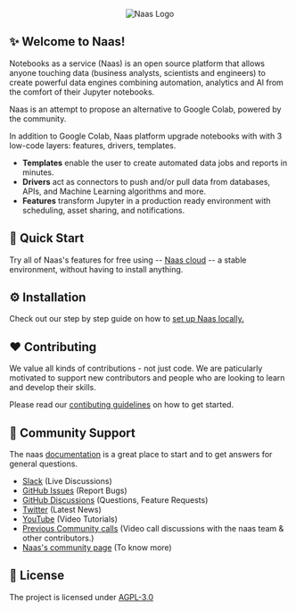 <p align="center"><img alt="Naas Logo" src="https://i.imgur.com/ZpcvnKi.jpg")
"></p>



## :sparkles: Welcome to Naas!

Notebooks as a service (Naas) is an open source platform that allows anyone touching data (business analysts, scientists and engineers) to create powerful data engines combining automation, analytics and AI from the comfort of their Jupyter notebooks.

Naas is an attempt to propose an alternative to Google Colab, powered by the community.

In addition to Google Colab, Naas platform upgrade notebooks with with 3 low-code layers: features, drivers, templates.

- **Templates** enable the user to create automated data jobs and reports in minutes.
- **Drivers** act as connectors to push and/or pull data from databases, APIs, and Machine Learning algorithms and more.
- **Features** transform Jupyter in a production ready environment with scheduling, asset sharing, and notifications.



## 🚀 Quick Start

Try all of Naas's features for free using -- [Naas cloud](https://app.naas.ai/hub/login) -- a stable environment, without having to install anything.

    
## ⚙️ Installation
    
Check out our step by step guide on how to [set up Naas locally.](https://docs.naas.ai/install-locally#run-locally)

<!-- ## ⚙️ Installation

### Install only Naas

`pip3 install naas`

### Install Naas with drivers

`pip3 install 'naas[full]'`

## :hourglass: Run locally

### Requirements

- Docker
- Make (Not needed on windows and not needed on Linux/MacOS if you prefer to use `docker-compose` directly).

### Run

**Linux / MacOS**

```bash
make
```

Then you can go on http://localhost:8888/lab?token=naas

**Windows**

You just need to double click on the file `windows_start.bat`, this will open a terminal, start naas and open your browser on http://localhost:8888/lab?token=naas.

## 🛑 Stop

**Linux / MacOS**

```bash
make stop
```
or if you want to delete the container as well you can run

```bash
make down
```

**Windows**

Double click on `windows_stop.bat`

## 📦 Build

You don't really have to run this, unless you changed something related to the `Dockerfile.dev`. The build process is done automatically when running naas (`make` or `make run`) if it never happened before.

**Linux / MacOS**

```bash
make build
```

### Open a shell in the container (root)

**Linux / MacOS**

```bash
make sh
```

### File structure for local development

When you land in your freshly started naas, on the left you should see a file structure like this:

```
.
├── awesome-notebooks
├── file_sharing
├── drivers
├── naas
└── Welcome_to_Naas.ipynb
```

When naas is starting, it will automatically mount `../drivers` and `../awesome-notebooks` in your home directory of your naas. This means that if these directories does not exists on your machine it will create them and `git clone` [naas drivers](https://github.com/jupyter-naas/drivers) in `../drivers` and [awesome-notebooks](https://github.com/jupyter-naas/awesome-notebooks) in `../awesome-notebooks`.

`naas` folder corespond to `.` directory on your machine (where naas project is cloned).

`file_sharing` directory  is a folder created next to `./naas` to allow easy file sharing between your computer and naas container. Every file that you will drop in this directory, either from naas or from your computer will be accesible on both naas and your machine.

`Welcome_to_Naas.ipynb` is our welcoming notebook to get you a place to start your journey.

### Api documentation

We have a WIP documentation in swagger.

`http://127.0.0.1:5000/swagger/`

### Live reload 

If you do change in naas code, the server will live reload.

If you use naas in a notebook restart the kernel to get the changes.

### Naas Manager
Open Naas manager outsite of jupyter context :

`http://localhost:5000/naas`

## Run test 

Open Jupyterlab
click on `+` to open Launcher
Open Shell
Go the right directory `cd naas`
Run it in the shell `pytest -x`  to test your code

Each Change you do from your IDE or from jupyter in the Naas folder is live reloaded
If you test naas feature inside a notebook reload your kernel between changes.
Same for the manager page you have to reload the Page to see the changes.
To go faster you can use `isolated Manager` to reload only manager and not full jupyterlab

## Check lint

`python -m black naas` format better
`python -m flake8 naas` check if any left error

## Publish

You can commit from jupyter or from your local IDE, code of Naas is sync between docker machine and your computer

this auto publish by github action on main branch -->


## ❤️ Contributing

We value all kinds of contributions - not just code. We are paticularly motivated to support new contributors and people who are looking to learn and develop their skills.


Please read our [contibuting guidelines](https://docs.naas.ai/contributing-to-naas) on how to get started.


## 🤔 Community Support

The naas [documentation](https://docs.naas.ai/) is a great place to start and to get answers for general questions.

- [Slack](https://join.slack.com/t/naas-club/shared_invite/zt-1970s5rie-dXXkigAdEJYc~LPdQIEaLA) (Live Discussions)
- [GitHub Issues](https://github.com/jupyter-naas/naas/issues/new) (Report Bugs)
- [GitHub Discussions](https://github.com/jupyter-naas/naas/discussions) (Questions, Feature Requests)
- [Twitter](https://twitter.com/JupyterNaas) (Latest News)
- [YouTube](https://www.youtube.com/c/naas-ai) (Video Tutorials)
- [Previous Community calls](https://naas-official.notion.site/3450f449df704f008c82004fd61f69ce?v=059be6a284e740e5b1013a57812a17f0) (Video call discussions with the naas team & other contributors.)
- [Naas's community page](https://www.notion.so/naas-official/Naas-Official-8150e2c35f9248049c48d3fe021b49bb) (To know more)

## :page_with_curl: License

The project is licensed under  [AGPL-3.0](https://opensource.org/licenses/AGPL-3.0)

<!-- ## Supporters: 
<p>
  <a href="http://sentry.com" title="Redirect to Sentry">
    <img width="200px" src="https://raw.githubusercontent.com/jupyter-naas/naas/main/images/sentry.svg" alt="Sentry" />
  </a>
  <a href="https://gitbook.com" title="Redirect to Gitbook">
    <img width="200px" src="https://raw.githubusercontent.com/jupyter-naas/naas/main/images/gitbook.svg" alt="Gitbooks" />
  </a>
</p>

**Authors:** [Jeremy Ravenel](https://github.com/jravenel), [Maxime Jublou](https://github.com/Dr0p42), [Martin Donadieu](https://github.com/riderx) -->
